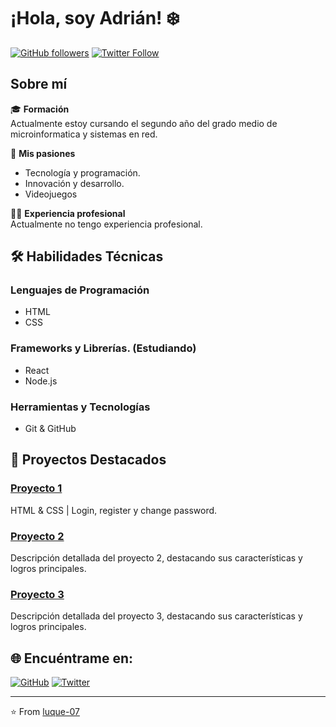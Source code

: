 # ¡Hola, soy Adrián! ❄️

[![GitHub followers](https://img.shields.io/github/followers/luque-07?style=social)](https://github.com/luque-07) [![Twitter Follow](https://img.shields.io/twitter/follow/AdrianLuque07?style=social)](https://twitter.com/AdrianLuque07)

## Sobre mí

🎓 **Formación**  
Actualmente estoy cursando el segundo año del grado medio de microinformatica y sistemas en red.

🌟 **Mis pasiones**  
- Tecnología y programación.
- Innovación y desarrollo.
- Videojuegos

👨‍💻 **Experiencia profesional**  
Actualmente no tengo experiencia profesional.

## 🛠 Habilidades Técnicas

### Lenguajes de Programación
- HTML
- CSS

### Frameworks y Librerías. (Estudiando)
- React
- Node.js

### Herramientas y Tecnologías
- Git & GitHub

## 🚀 Proyectos Destacados

### [Proyecto 1](https://github.com/luque-07/LearningHTML.git)
HTML & CSS | Login, register y change password.
### [Proyecto 2](enlace_al_proyecto)
Descripción detallada del proyecto 2, destacando sus características y logros principales.

### [Proyecto 3](enlace_al_proyecto)
Descripción detallada del proyecto 3, destacando sus características y logros principales.



## 🌐 Encuéntrame en:

[![GitHub](https://img.shields.io/badge/GitHub--_.svg?style=social&logo=github)](https://github.com/luque-07) [![Twitter](https://img.shields.io/badge/Twitter--_.svg?style=social&logo=twitter)](https://twitter.com/AdrianLuque07)

---

⭐️ From [luque-07](https://github.com/luque-07)
